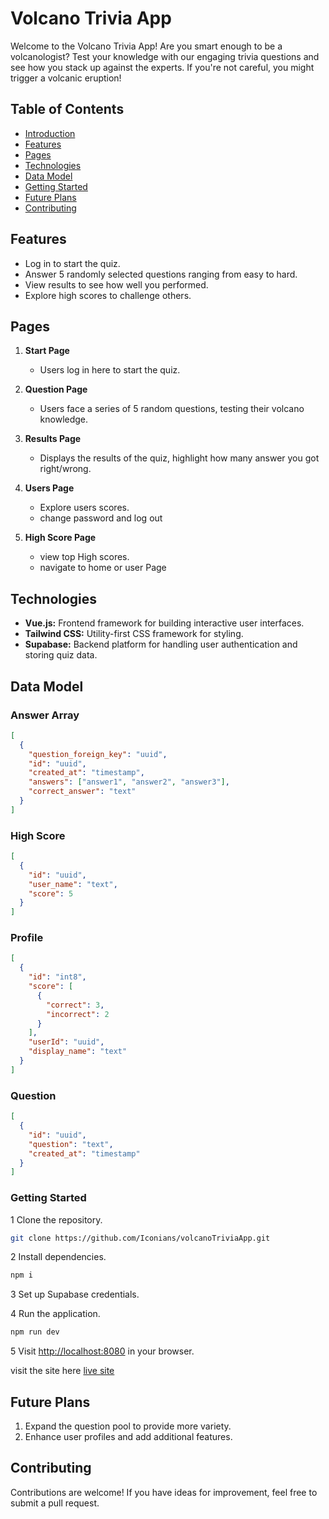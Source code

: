 # Volcano Trivia App

Welcome to the Volcano Trivia App! Are you smart enough to be a volcanologist? Test your knowledge with our engaging trivia questions and see how you stack up against the experts. If you're not careful, you might trigger a volcanic eruption!

## Table of Contents

- [Introduction](#volcano-trivia-app)
- [Features](#features)
- [Pages](#pages)
- [Technologies](#technologies)
- [Data Model](#data-model)
- [Getting Started](#getting-started)
- [Future Plans](#future-plans)
- [Contributing](#contributing)

## Features

- Log in to start the quiz.
- Answer 5 randomly selected questions ranging from easy to hard.
- View results to see how well you performed.
- Explore high scores to challenge others.

## Pages

1. **Start Page**
    - Users log in here to start the quiz.

2. **Question Page**
    - Users face a series of 5 random questions, testing their volcano knowledge.

3. **Results Page**
    - Displays the results of the quiz, highlight how many answer you got right/wrong.

4. **Users Page**
    - Explore users scores.
    - change password and log out

5. **High Score Page**
    - view top High scores.
    - navigate to home or user Page

## Technologies

- **Vue.js:** Frontend framework for building interactive user interfaces.
- **Tailwind CSS:** Utility-first CSS framework for styling.
- **Supabase:** Backend platform for handling user authentication and storing quiz data.

## Data Model

### Answer Array

```json
[
  {
    "question_foreign_key": "uuid",
    "id": "uuid",
    "created_at": "timestamp",
    "answers": ["answer1", "answer2", "answer3"],
    "correct_answer": "text"
  }
]
```

### High Score

```json
[
  {
    "id": "uuid",
    "user_name": "text",
    "score": 5
  }
]
```

### Profile

```json
[
  {
    "id": "int8",
    "score": [
      {
        "correct": 3,
        "incorrect": 2
      }
    ],
    "userId": "uuid",
    "display_name": "text"
  }
]
```

### Question

```json
[
  {
    "id": "uuid",
    "question": "text",
    "created_at": "timestamp"
  }
]
```

### Getting Started

1 Clone the repository.

```bash
git clone https://github.com/Iconians/volcanoTriviaApp.git
```

2 Install dependencies.

```bash
npm i
```

3 Set up Supabase credentials.

4 Run the application.

```bash
npm run dev
```

5 Visit [http://localhost:8080](http://localhost:8080) in your browser.

visit the site here [live site](https://volcano-trivia-app.vercel.app/)

## Future Plans

1. Expand the question pool to provide more variety.
2. Enhance user profiles and add additional features.

## Contributing

Contributions are welcome! If you have ideas for improvement, feel free to submit a pull request.
